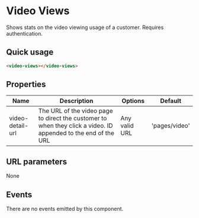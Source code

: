 # Video Views

Shows stats on the video viewing usage of a customer.  Requires authentication.

## Quick usage

```html
<video-views></video-views>
```

## Properties

| Name | Description | Options | Default |
|------|-------------|---------|---------|
| video-detail-url | The URL of the video page to direct the customer to when they click a video. ID appended to the end of the URL | Any valid URL | 'pages/video' |


## URL parameters

None

## Events

There are no events emitted by this component.
